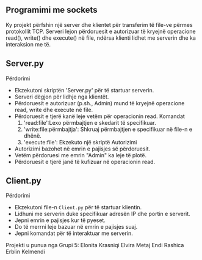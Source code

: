 ## Programimi me sockets
Ky projekt përfshin një server dhe klientet për transferim të file-ve  përmes protokollit TCP. Serveri lejon përdoruesit e autorizuar të kryejnë operacione read(), write() dhe execute() në file, ndërsa klienti lidhet me serverin dhe ka interaksion me të.
## Server.py
Përdorimi
- Ekzekutoni skriptën 'Server.py' për të startuar serverin.
- Serveri dëgjon për lidhje nga klientët.
- Përdoruesit e autorizuar (p.sh., Admin) mund të kryejnë operacione read, write dhe execute në file.
- Përdoruesit e tjerë kanë leje vetëm për operacionin read.
  Komandat
  1. 'read:file':Lexo përmbajtjen e skedarit të specifikuar.
  2. 'write:file:përmbajtja': Shkruaj përmbajtjen e specifikuar në file-n e dhënë.
  3. 'execute:file': Ekzekuto një skriptë
   Autorizimi
- Autorizimi bazohet në emrin e pajisjes së përdoruesit.
- Vetëm përdoruesi me emrin "Admin" ka leje të plotë.
- Përdoruesit e tjerë janë të kufizuar në operacionin read.

## Client.py 
Përdorimi 
- Ekzekutoni file-n `Client.py` për të startuar klientin.
- Lidhuni me serverin duke specifikuar adresën IP dhe portin e serverit.
- Jepni emrin e pajisjes kur të pyeset.
- Do të merrni leje bazuar në emrin e pajisjes suaj.
- Jepni komandat për të interaktuar me serverin.






Projekti u punua nga Grupi 5:
Elonita Krasniqi
Elvira Metaj
Endi Rashica
Erblin Kelmendi
